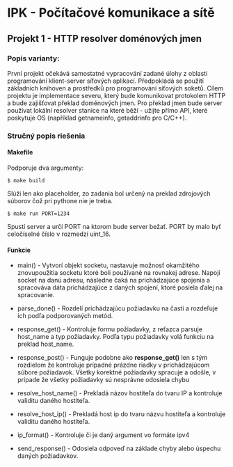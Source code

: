 # IPK - Počítačové komunikace a sítě

## Projekt 1 - HTTP resolver doménových jmen

### Popis varianty:
První projekt očekává samostatné vypracování zadané úlohy z oblasti programování klient-server síťových aplikací. 
Předpokládá se použití základních knihoven a prostředků pro programování síťových soketů. 
Cílem projektu je implementace severu, který bude komunikovat protokolem HTTP a bude zajišťovat překlad doménových jmen. 
Pro překlad jmen bude server používat lokální resolver stanice na které běží - užijte přímo API, které poskytuje OS 
(například getnameinfo, getaddrinfo pro C/C++). 

### Stručný popis riešenia

#### Makefile
Podporuje dva argumenty: 
```terminal
$ make build
```
Slúži len ako placeholder, zo zadania bol určený na preklad zdrojových súborov čož 
pri pythone nie je treba.
```terminal
$ make run PORT=1234
```
Spustí server a určí PORT na ktorom bude server bežať. PORT by malo byť
celočíselné číslo v rozmedzí uint_16.

#### Funkcie
* main() -
Vytvorí objekt socketu, nastavuje možnosť okamžitého znovupoužitia socketu ktoré
boli používané na rovnakej adrese. Napojí socket na danú adresu, následne čaká na 
prichádzajúce spojenia a spracováva dáta prichádzajúce z daných spojení, ktoré 
posiela ďalej na spracovanie.

* parse_done() -
Rozdelí prichádzajúcu požiadavku na časti a rozdeľuje ich podľa podporovaných
metód.

* response_get() - Kontroluje formu požiadavky, z reťazca parsuje host_name a
typ požiadavky. Podľa typu požiadavky volá funkciu na preklad host_name.

* response_post() - Funguje podobne ako __response_get()__ len s tým rozdielom že
kontroluje prípadné prázdne riadky v prichádzajúcom súbore požiadavok. Všetky 
korektné požiadavky spracuje a odošle, v prípade že všetky požiadavky sú nesprávne
odosiela chybu

* resolve_host_name() - Prekladá názov hostiteľa do tvaru IP a kontroluje validitu daného hostiteľa.

* resolve_host_ip() - Prekladá host ip do tvaru názvu hostiteľa  a kontroluje validitu daného hostiteľa.

* ip_format() - Kontroluje či je daný argument vo formáte ipv4

* send_response() - Odosiela odpoveď na základe chyby alebo úspechu daných požiadavkov. 